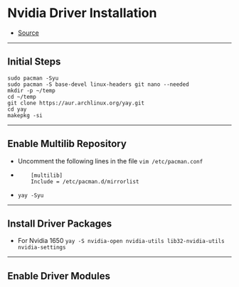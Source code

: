 # Nvidia Driver Installation

* [Source](https://github.com/korvahannu/arch-nvidia-drivers-installation-guide)

---

## Initial Steps

```
sudo pacman -Syu
sudo pacman -S base-devel linux-headers git nano --needed
mkdir -p ~/temp
cd ~/temp
git clone https://aur.archlinux.org/yay.git
cd yay
makepkg -si
```

---

## Enable Multilib Repository

* Uncomment the following lines in the file `vim /etc/pacman.conf`

* ```text
      [multilib]
      Include = /etc/pacman.d/mirrorlist
  ```

* `yay -Syu`

---

## Install Driver Packages

* For Nvidia 1650 `yay -S nvidia-open nvidia-utils lib32-nvidia-utils nvidia-settings`

___

## Enable Driver Modules

